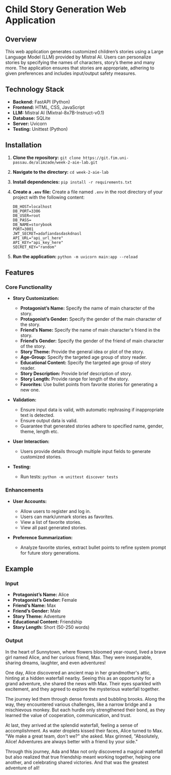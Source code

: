 # Child Story Generation Web Application #

## Overview

This web application generates customized children’s stories using a Large Language Model (LLM) provided by Mistral AI. Users can personalize stories by specifying the names of characters, story’s theme and many more. The application ensures that stories are appropriate, adhering to given preferences and includes input/output safety measures.

## Technology Stack
- **Backend:** FastAPI (Python)
- **Frontend:** HTML, CSS, JavaScript
- **LLM:** Mistral AI (Mixtral-8x7B-Instruct-v0.1)
- **Database:** SQLite
- **Server:** Uvicorn
- **Testing:** Unittest (Python)

## Installation
1. **Clone the repository:** `git clone https://git.fim.uni-passau.de/alimzade/week-2-aie-lab.git`
2. **Navigate to the directory:** `cd week-2-aie-lab`
3. **Install dependencies:** `pip install -r requirements.txt`
4. **Create a `.env` file:** Create a file named `.env` in the root directory of your project with the following content:

    ```plaintext
    DB_HOST=localhost
    DB_PORT=3306
    DB_USER=root
    DB_PASS=
    DB_NAME=storybook
    PORT=3001
    JWT_SECRET=adafiandasdaskdnasl
    API_URL="api_url_here"
    API_KEY="api_key_here"
    SECRET_KEY="random"
    ```
5. **Run the application:** `python -m uvicorn main:app --reload`

## Features

### Core Functionality

- **Story Customization:**
  - **Protagonist’s Name:** Specify the name of main character of the story.
  - **Protagonist’s Gender:** Specify the gender of the main character of the story.
  - **Friend’s Name:** Specify the name of main character's friend in the story.
  - **Friend’s Gender:** Specify the gender of the friend of main character of the story.
  - **Story Theme:** Provide the general idea or plot of the story.
  - **Age-Group:** Specify the targeted age group of story reader.
  - **Educational Content:** Specify the targeted age group of story reader.
  - **Story Description:** Provide brief description of story.
  - **Story Length:** Provide range for length of the story.
  - **Favorites:** Use bullet points from favorite stories for generating a new one.


- **Validation:**
    - Ensure input data is valid, with automatic rephrasing if inappropriate text is detected.
  - Ensure output data is valid.
  - Guarantee that generated stories adhere to specified name, gender, theme, length etc.

- **User Interaction:**
  - Users provide details through multiple input fields to generate customized stories.

- **Testing:**
  - Run tests: `python -m unittest discover tests`

### Enhancements

- **User Accounts:**
  - Allow users to register and log in.
  - Users can mark/unmark stories as favorites.
  - View a list of favorite stories.
  - View all past generated stories.

- **Preference Summarization:**
  - Analyze favorite stories, extract bullet points to refine system prompt for future story generations.


## Example

### Input

- **Protagonist’s Name:** Alice
- **Protagonist’s Gender:** Female
- **Friend’s Name:** Max
- **Friend’s Gender:** Male
- **Story Theme:** Adventure
- **Educational Content:** Friendship
- **Story Length:** Short (50-250 words)

### Output

 In the heart of Sunnytown, where flowers bloomed year-round, lived a brave girl named Alice, and her curious friend, Max. They were inseparable, sharing dreams, laughter, and even adventures!

One day, Alice discovered an ancient map in her grandmother's attic, hinting at a hidden waterfall nearby. Seeing this as an opportunity for a grand adventure, she shared the news with Max. Their eyes sparkled with excitement, and they agreed to explore the mysterious waterfall together.

The journey led them through dense forests and bubbling brooks. Along the way, they encountered various challenges, like a narrow bridge and a mischievous monkey. But each hurdle only strengthened their bond, as they learned the value of cooperation, communication, and trust.

At last, they arrived at the splendid waterfall, feeling a sense of accomplishment. As water droplets kissed their faces, Alice turned to Max. "We make a great team, don't we?" she asked. Max grinned, "Absolutely, Alice! Adventures are always better with a friend by your side."

Through this journey, Ada and Max not only discovered a magical waterfall but also realized that true friendship meant working together, helping one another, and celebrating shared victories. And that was the greatest adventure of all!